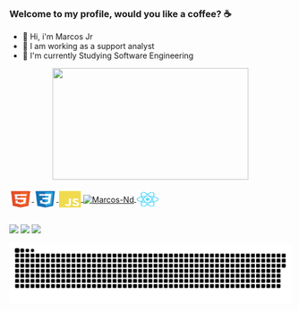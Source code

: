 ### Welcome to my profile, would you like a coffee? ☕ 

- 👋 Hi, i'm Marcos Jr 
- 🔭 I am working as a support analyst
- 🌱 I'm currently Studying Software Engineering 


<div align="center">
  <a href="https://github.com/Marcos-gjr">
  <!--<img height="170em" src="https://github-readme-stats.vercel.app/api?username=Marcos-gjr&show_icons=true&theme=react&include_all_commits=true&count_private=true"/>-->
  <img height="200em" width="350em" src="https://github-readme-stats.vercel.app/api/top-langs/?username=Marcos-gjr&layout=compact&langs_count=7&theme=react"/>
</div>

<div style="display: inline_block"><br>
  <img align="center" alt="Marcos-HTML" height="30" width="40" src="https://raw.githubusercontent.com/devicons/devicon/master/icons/html5/html5-original.svg">
  <img align="center" alt="Marcos-CSS" height="30" width="40" src="https://raw.githubusercontent.com/devicons/devicon/master/icons/css3/css3-original.svg">
  <img align="center" alt="Marcos-Js" height="30" width="40" src="https://raw.githubusercontent.com/devicons/devicon/master/icons/javascript/javascript-plain.svg">
  <img align="center" alt="Marcos-Nd" height="34" width="44" src="https://cdn.jsdelivr.net/gh/devicons/devicon/icons/nodejs/nodejs-original.svg" />
 <img align="center" alt="Marcos-React" height="30" width="40" src="https://raw.githubusercontent.com/devicons/devicon/master/icons/react/react-original.svg">
  
 <!--
  <img align="center" alt="Marcos-Nex" height="34" width="44" src="https://cdn.jsdelivr.net/gh/devicons/devicon/icons/nextjs/nextjs-line.svg">
  <img align="center" alt="Marcos-Nux" height="30" width="40" src="https://cdn.jsdelivr.net/gh/devicons/devicon/icons/nuxtjs/nuxtjs-original.svg">
  <img align="center" alt="Marcos-Ts" height="30" width="40" src="https://raw.githubusercontent.com/devicons/devicon/master/icons/typescript/typescript-plain.svg">
  
  <img align="center" alt="Marcos-Python" height="30" width="40" src="https://raw.githubusercontent.com/devicons/devicon/master/icons/python/python-original.svg">
  <img align="center" alt="Marcos-Csharp" height="30" width="40" src="https://raw.githubusercontent.com/devicons/devicon/master/icons/csharp/csharp-original.svg"> 
  <img align="right" alt="Marcos-pic" height="150" style="border-radius:50px;" src=""> -->
</div>
  
##
 
<div>
  <a href = "mailto:m.goncalves.oficial@gmail.com"><img src="https://img.shields.io/badge/-Gmail-%23333?style=for-the-badge&logo=gmail&logoColor=white" target="_blank"></a>
  <a href="https://instagram.com/Markos_pgj" target="_blank"><img src="https://img.shields.io/badge/-Instagram-%23E4405F?style=for-the-badge&logo=instagram&logoColor=white" target="_blank"></a>
<!-- <a href="" target="_blank"><img src="https://img.shields.io/badge/Discord-7289DA?style=for-the-badge&logo=discord&logoColor=white" target="_blank"></a> -->
  <a href="https://www.linkedin.com/in/marcos-gon%C3%A7alves-bbb17a1b5" target="_blank"><img src="https://img.shields.io/badge/-LinkedIn-%230077B5?style=for-the-badge&logo=linkedin&logoColor=white" target="_blank"></a>
</div>
  
  ![Snake animation](https://github.com/Marcos-gjr/Marcos-gjr/blob/output/github-contribution-grid-snake.svg)
  
